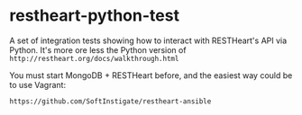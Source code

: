 restheart-python-test
=====================

A set of integration tests showing how to interact with RESTHeart's API via Python.
It's more ore less the Python version of `http://restheart.org/docs/walkthrough.html`

You must start MongoDB +  RESTHeart before, and the easiest way could be to use Vagrant:

    https://github.com/SoftInstigate/restheart-ansible


